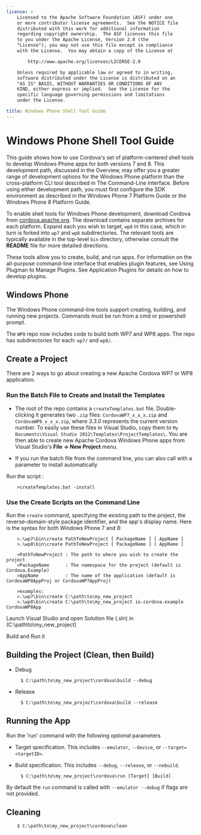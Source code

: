 ```yaml
---
license: >
    Licensed to the Apache Software Foundation (ASF) under one
    or more contributor license agreements.  See the NOTICE file
    distributed with this work for additional information
    regarding copyright ownership.  The ASF licenses this file
    to you under the Apache License, Version 2.0 (the
    "License"); you may not use this file except in compliance
    with the License.  You may obtain a copy of the License at

        http://www.apache.org/licenses/LICENSE-2.0

    Unless required by applicable law or agreed to in writing,
    software distributed under the License is distributed on an
    "AS IS" BASIS, WITHOUT WARRANTIES OR CONDITIONS OF ANY
    KIND, either express or implied.  See the License for the
    specific language governing permissions and limitations
    under the License.

title: Windows Phone Shell Tool Guide
---
```


# Windows Phone Shell Tool Guide

This guide shows how to use Cordova's set of platform-centered shell
tools to develop Windows Phone apps for both versions 7 and 8. This
development path, discussed in the Overview, may offer you a greater
range of development options for the Windows Phone platform than the
cross-platform CLI tool described in The Command-Line Interface.
Before using either development path, you must first configure the SDK
environment as described in the Windows Phone 7 Platform Guide or
the Windows Phone 8 Platform Guide.

To enable shell tools for Windows Phone development, download Cordova
from [cordova.apache.org](http://cordova.apache.org). The download
contains separate archives for each platform. Expand each you wish to
target, `wp8` in this case, which in turn is forked into `wp7` and
`wp8` subdirectories. The relevant tools are typically available
in the top-level `bin` directory, otherwise consult the __README__
file for more detailed directions.

These tools allow you to create, build, and run apps.  For information
on the all-purpose command-line interface that enables plugin
features, see Using Plugman to Manage Plugins. See Application Plugins
for details on how to develop plugins.

## Windows Phone

The Windows Phone command-line tools support creating, building, and
running new projects. Commands must be run from a cmd or powershell
prompt.

The `WP8` repo now includes code to build both WP7 and WP8 apps.  The
repo has subdirectories for each: `wp7/` and `wp8/`.

## Create a Project

There are 2 ways to go about creating a new Apache Cordova WP7 or WP8 application.

### Run the Batch File to Create and Install the Templates

- The root of the repo contains a `createTemplates.bat` file.
  Double-clicking it generates two `.zip` files:
  `CordovaWP7_x_x_x.zip` and `CordovaWP8_x_x_x.zip`, where _3.3.0_
  represents the current version number. To easily use these files in
  Visual Studio, copy them to `My Documents\Visual Studio
  2012\Templates\ProjectTemplates\`. You are then able to create
  new Apache Cordova Windows Phone apps from Visual Studio's
  __File &rarr; New Project__ menu.

- If you run the batch file from the command line, you can also call with a parameter to install automatically

Run the script :

        >createTemplates.bat -install

### Use the Create Scripts on the Command Line

Run the `create` command, specifying the existing path to the project,
the reverse-domain-style package identifier, and the app's display
name.  Here is the syntax for both Windows Phone 7 and 8:

        >.\wp7\bin\create PathToNewProject [ PackageName ] [ AppName ]
        >.\wp8\bin\create PathToNewProject [ PackageName ] [ AppName ]

        >PathToNewProject : The path to where you wish to create the project
        >PackageName      : The namespace for the project (default is Cordova.Example)
        >AppName          : The name of the application (default is CordovaWP8AppProj or CordovaWP7AppProj)

        >examples:
        >.\wp7\bin\create C:\path\to\my_new_project
        >.\wp8\bin\create C:\path\to\my_new_project io.cordova.example CordovaWP8App

Launch Visual Studio and open Solution file (.sln) in (C:\path\to\my_new_project)

Build and Run it

## Building the Project (Clean, then Build)

* Debug

        $ C:\path\to\my_new_project\cordova\build --debug

* Release

        $ C:\path\to\my_new_project\cordova\build --release

## Running the App

Run the 'run' command with the following *optional* parameters

* Target specification. This includes `--emulator`, `--device`, or `--target=<targetID>`.

* Build specification. This includes `--debug`, `--release`, or `--nobuild`.

        $ C:\path\to\my_new_project\cordova\run [Target] [Build]

By default the `run` command is called with `--emulator --debug` if flags are not provided.

## Cleaning

        $ C:\path\to\my_new_project\cordova\clean

